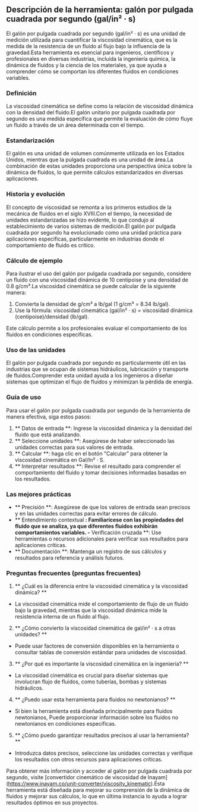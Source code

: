 ## Descripción de la herramienta: galón por pulgada cuadrada por segundo (gal/in² · s)

El galón por pulgada cuadrada por segundo (gal/in² · s) es una unidad de medición utilizada para cuantificar la viscosidad cinemática, que es la medida de la resistencia de un fluido al flujo bajo la influencia de la gravedad.Esta herramienta es esencial para ingenieros, científicos y profesionales en diversas industrias, incluida la ingeniería química, la dinámica de fluidos y la ciencia de los materiales, ya que ayuda a comprender cómo se comportan los diferentes fluidos en condiciones variables.

### Definición

La viscosidad cinemática se define como la relación de viscosidad dinámica con la densidad del fluido.El galón unitario por pulgada cuadrada por segundo es una medida específica que permite la evaluación de cómo fluye un fluido a través de un área determinada con el tiempo.

### Estandarización

El galón es una unidad de volumen comúnmente utilizada en los Estados Unidos, mientras que la pulgada cuadrada es una unidad de área.La combinación de estas unidades proporciona una perspectiva única sobre la dinámica de fluidos, lo que permite cálculos estandarizados en diversas aplicaciones.

### Historia y evolución

El concepto de viscosidad se remonta a los primeros estudios de la mecánica de fluidos en el siglo XVIII.Con el tiempo, la necesidad de unidades estandarizadas se hizo evidente, lo que condujo al establecimiento de varios sistemas de medición.El galón por pulgada cuadrada por segundo ha evolucionado como una unidad práctica para aplicaciones específicas, particularmente en industrias donde el comportamiento de fluido es crítico.

### Cálculo de ejemplo

Para ilustrar el uso del galón por pulgada cuadrada por segundo, considere un fluido con una viscosidad dinámica de 10 centipoise y una densidad de 0.8 g/cm³.La viscosidad cinemática se puede calcular de la siguiente manera:

1. Convierta la densidad de g/cm³ a ​​lb/gal (1 g/cm³ = 8.34 lb/gal).
2. Use la fórmula: viscosidad cinemática (gal/in² · s) = viscosidad dinámica (centipoise)/densidad (lb/gal).

Este cálculo permite a los profesionales evaluar el comportamiento de los fluidos en condiciones específicas.

### Uso de las unidades

El galón por pulgada cuadrada por segundo es particularmente útil en las industrias que se ocupan de sistemas hidráulicos, lubricación y transporte de fluidos.Comprender esta unidad ayuda a los ingenieros a diseñar sistemas que optimizan el flujo de fluidos y minimizan la pérdida de energía.

### Guía de uso

Para usar el galón por pulgada cuadrada por segundo de la herramienta de manera efectiva, siga estos pasos:

1. ** Datos de entrada **: Ingrese la viscosidad dinámica y la densidad del fluido que está analizando.
2. ** Seleccione unidades **: Asegúrese de haber seleccionado las unidades correctas para sus valores de entrada.
3. ** Calcular **: haga clic en el botón "Calcular" para obtener la viscosidad cinemática en Gal/In² · S.
4. ** Interpretar resultados **: Revise el resultado para comprender el comportamiento del fluido y tomar decisiones informadas basadas en los resultados.

### Las mejores prácticas

- ** Precisión **: Asegúrese de que los valores de entrada sean precisos y en las unidades correctas para evitar errores de cálculo.
- ** Entendimiento contextual **: Familiarícese con las propiedades del fluido que se analiza, ya que diferentes fluidos exhibirán comportamientos variables.
-** Verificación cruzada **: Use herramientas o recursos adicionales para verificar sus resultados para aplicaciones críticas.
- ** Documentación **: Mantenga un registro de sus cálculos y resultados para referencia y análisis futuros.

### Preguntas frecuentes (preguntas frecuentes)

1. ** ¿Cuál es la diferencia entre la viscosidad cinemática y la viscosidad dinámica? **
- La viscosidad cinemática mide el comportamiento de flujo de un fluido bajo la gravedad, mientras que la viscosidad dinámica mide la resistencia interna de un fluido al flujo.

2. ** ¿Cómo convierto la viscosidad cinemática de gal/in² · s a otras unidades? **
- Puede usar factores de conversión disponibles en la herramienta o consultar tablas de conversión estándar para unidades de viscosidad.

3. ** ¿Por qué es importante la viscosidad cinemática en la ingeniería? **
- La viscosidad cinemática es crucial para diseñar sistemas que involucran flujo de fluidos, como tuberías, bombas y sistemas hidráulicos.

4. ** ¿Puedo usar esta herramienta para fluidos no newtonianos? **
- Si bien la herramienta está diseñada principalmente para fluidos newtonianos, Puede proporcionar información sobre los fluidos no newtonianos en condiciones específicas.

5. ** ¿Cómo puedo garantizar resultados precisos al usar la herramienta? **
- Introduzca datos precisos, seleccione las unidades correctas y verifique los resultados con otros recursos para aplicaciones críticas.

Para obtener más información y acceder al galón por pulgada cuadrada por segundo, visite [convertidor cinemático de viscosidad de Inayam] (https://www.inayam.co/unit-converter/viscosity_kinematic).Esta herramienta está diseñada para mejorar su comprensión de la dinámica de fluidos y mejorar sus cálculos, lo que en última instancia lo ayuda a lograr resultados óptimos en sus proyectos.